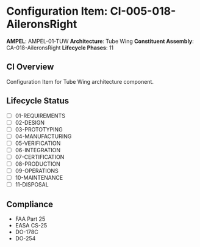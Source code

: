 # Configuration Item: CI-005-018-AileronsRight

**AMPEL**: AMPEL-01-TUW
**Architecture**: Tube Wing
**Constituent Assembly**: CA-018-AileronsRight
**Lifecycle Phases**: 11

## CI Overview
Configuration Item for Tube Wing architecture component.

## Lifecycle Status
- [ ] 01-REQUIREMENTS
- [ ] 02-DESIGN
- [ ] 03-PROTOTYPING
- [ ] 04-MANUFACTURING
- [ ] 05-VERIFICATION
- [ ] 06-INTEGRATION
- [ ] 07-CERTIFICATION
- [ ] 08-PRODUCTION
- [ ] 09-OPERATIONS
- [ ] 10-MAINTENANCE
- [ ] 11-DISPOSAL

## Compliance
- FAA Part 25
- EASA CS-25
- DO-178C
- DO-254

